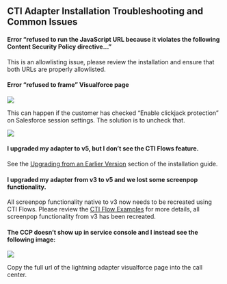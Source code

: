 <h2 class="toc">CTI Adapter Installation Troubleshooting and Common Issues</h2>

#### Error “refused to run the JavaScript URL because it violates the following Content Security Policy directive...”

This is an allowlisting issue, please review the installation and ensure that both URLs are properly allowlisted.

#### Error “refused to frame” Visualforce page

<img src="../media/troubleshooting0.png" />

This can happen if the customer has checked “Enable clickjack protection” on Salesforce session settings. The solution is to uncheck that. 

<img src="../media/troubleshooting1.png" />

#### I upgraded my adapter to v5, but I don’t see the CTI Flows feature.

See the [Upgrading from an Earlier Version](02%20Installation/03%20Upgrading%20from%20an%20Earlier%20Version.md#upgrading-from-an-earlier-version) section of the installation guide.

#### I upgraded my adapter from v3 to v5 and we lost some screenpop functionality.

All screenpop functionality native to v3 now needs to be recreated using CTI Flows. Please review the [CTI Flow Examples](08%20Appendix%20D%20-%20CTI%20Flow%20Examples/01%20CTI%20Flow%20Examples.md#cti-flow-examples) for more details, all screenpop functionality from v3 has been recreated.

#### The CCP doesn’t show up in service console and I instead see the following image:

<img src="../media/troubleshooting2.png" />

Copy the full url of the lightning adapter visualforce page into the call center.